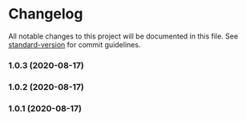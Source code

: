 # Changelog

All notable changes to this project will be documented in this file. See [standard-version](https://github.com/conventional-changelog/standard-version) for commit guidelines.

### 1.0.3 (2020-08-17)

### 1.0.2 (2020-08-17)

### 1.0.1 (2020-08-17)
